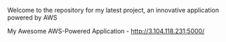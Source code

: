 Welcome to the repository for my latest project, an innovative application powered by AWS

My Awesome AWS-Powered Application - http://3.104.118.231:5000/

